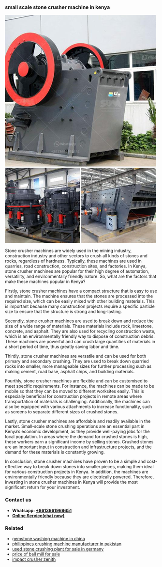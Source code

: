 <h3>small scale stone crusher machine in kenya</h3><img src='1708587364.jpg' alt=''><p>Stone crusher machines are widely used in the mining industry, construction industry and other sectors to crush all kinds of stones and rocks, regardless of hardness. Typically, these machines are used in quarries, road construction, construction sites, and factories. In Kenya, stone crusher machines are popular for their high degree of automation, versatility, and environmentally friendly nature. So, what are the factors that make these machines popular in Kenya?</p><p>Firstly, stone crusher machines have a compact structure that is easy to use and maintain. The machine ensures that the stones are processed into the required size, which can be easily mixed with other building materials. This is important because many construction projects require a specific particle size to ensure that the structure is strong and long-lasting.</p><p>Secondly, stone crusher machines are used to break down and reduce the size of a wide range of materials. These materials include rock, limestone, concrete, and asphalt. They are also used for recycling construction waste, which is an environmentally friendly way to dispose of construction debris. These machines are powerful and can crush large quantities of materials in a short period of time, thus greatly saving labor and time.</p><p>Thirdly, stone crusher machines are versatile and can be used for both primary and secondary crushing. They are used to break down quarried rocks into smaller, more manageable sizes for further processing such as making cement, road base, asphalt chips, and building materials.</p><p>Fourthly, stone crusher machines are flexible and can be customised to meet specific requirements. For instance, the machines can be made to be mobile so that they can be moved to different worksites easily. This is especially beneficial for construction projects in remote areas where transportation of materials is challenging. Additionally, the machines can also be equipped with various attachments to increase functionality, such as screens to separate different sizes of crushed stones.</p><p>Lastly, stone crusher machines are affordable and readily available in the market. Small-scale stone crushing operations are an essential part in Kenya’s economic development, as they provide well-paying jobs for the local population. In areas where the demand for crushed stones is high, these workers earn a significant income by selling stones. Crushed stones are an important input in construction and infrastructure projects, and the demand for these materials is constantly growing.</p><p>In conclusion, stone crusher machines have proven to be a simple and cost-effective way to break down stones into smaller pieces, making them ideal for various construction projects in Kenya. In addition, the machines are environmentally friendly because they are electrically powered. Therefore, investing in stone crusher machines in Kenya will provide the most significant return for your investment.</p><h3>Contact us</h3><ul><li><strong>Whatsapp:&nbsp;<a href="https://wa.me/8613661969651">+8613661969651</a></strong></li><li><a href="https://swt.shibang-china.com/?git&amp;zhl&amp;small scale stone crusher machine in kenya"><strong>Online Service(chat now)</strong></a></li></ul><h3>Related</h3><ul><li><a href='gemstone washing machine in china.md'>gemstone washing machine in china</a></li><li><a href='philippines crushing machine manufacturer in pakistan.md'>philippines crushing machine manufacturer in pakistan</a></li><li><a href='used stone crushing plant for sale in germany.md'>used stone crushing plant for sale in germany</a></li><li><a href='price of ball mill for sale.md'>price of ball mill for sale</a></li><li><a href='impact crusher zenith.md'>impact crusher zenith</a></li></ul>